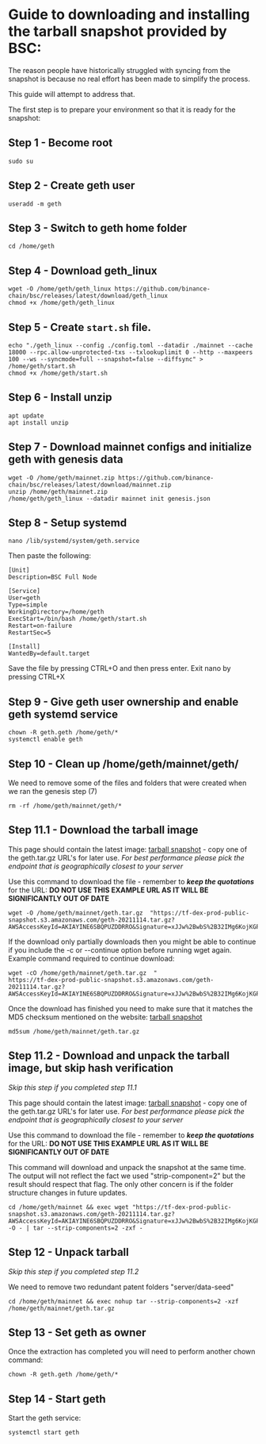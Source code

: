 # Guide to downloading and installing the tarball snapshot provided by BSC:

The reason people have historically struggled with syncing from the snapshot is because no real effort has been made to simplify the process.

This guide will attempt to address that.

The first step is to prepare your environment so that it is ready for the snapshot:

## Step 1 - Become root
```
sudo su
```

## Step 2 - Create geth user
```
useradd -m geth
```

## Step 3 - Switch to geth home folder
```
cd /home/geth
```

## Step 4 - Download geth_linux
```
wget -O /home/geth/geth_linux https://github.com/binance-chain/bsc/releases/latest/download/geth_linux
chmod +x /home/geth/geth_linux

```

## Step 5 - Create `start.sh` file.
```
echo "./geth_linux --config ./config.toml --datadir ./mainnet --cache 18000 --rpc.allow-unprotected-txs --txlookuplimit 0 --http --maxpeers 100 --ws --syncmode=full --snapshot=false --diffsync" > /home/geth/start.sh
chmod +x /home/geth/start.sh

```

## Step 6 - Install unzip
```
apt update
apt install unzip
```

## Step 7 - Download mainnet configs and initialize geth with genesis data
```
wget -O /home/geth/mainnet.zip https://github.com/binance-chain/bsc/releases/latest/download/mainnet.zip
unzip /home/geth/mainnet.zip
/home/geth/geth_linux --datadir mainnet init genesis.json

```

## Step 8 - Setup systemd
```
nano /lib/systemd/system/geth.service
```

Then paste the following:

```
[Unit]
Description=BSC Full Node

[Service]
User=geth
Type=simple
WorkingDirectory=/home/geth
ExecStart=/bin/bash /home/geth/start.sh
Restart=on-failure
RestartSec=5

[Install]
WantedBy=default.target
```

Save the file by pressing CTRL+O and then press enter. Exit nano by pressing CTRL+X

## Step 9 - Give geth user ownership and enable geth systemd service

```
chown -R geth.geth /home/geth/*
systemctl enable geth
```

## Step 10 - Clean up /home/geth/mainnet/geth/


We need to remove some of the files and folders that were created when we ran the genesis step (7)
```
rm -rf /home/geth/mainnet/geth/*
```

## Step 11.1 - Download the tarball image

This page should contain the latest image: [tarball snapshot](https://github.com/binance-chain/bsc-snapshots) - copy one of the geth.tar.gz URL's for later use.
*For best performance please pick the endpoint that is geographically closest to your server*

Use this command to download the file - remember to **_keep the quotations_** for the URL:
**DO NOT USE THIS EXAMPLE URL AS IT WILL BE SIGNIFICANTLY OUT OF DATE**
```
wget -O /home/geth/mainnet/geth.tar.gz  "https://tf-dex-prod-public-snapshot.s3.amazonaws.com/geth-20211114.tar.gz?AWSAccessKeyId=AKIAYINE6SBQPUZDDRRO&Signature=xJJw%2BwbS%2B32IMg6KojKGPq1TwKw%3D&Expires=1639516490"
```

If the download only partially downloads then you might be able to continue if you include the -c or --continue option before running wget again.
Example command required to continue download:
```
wget -cO /home/geth/mainnet/geth.tar.gz  "
https://tf-dex-prod-public-snapshot.s3.amazonaws.com/geth-20211114.tar.gz?AWSAccessKeyId=AKIAYINE6SBQPUZDDRRO&Signature=xJJw%2BwbS%2B32IMg6KojKGPq1TwKw%3D&Expires=1639516490"
```

Once the download has finished you need to make sure that it matches the MD5 checksum mentioned on the website: [tarball snapshot](https://github.com/binance-chain/bsc-snapshots)
```
md5sum /home/geth/mainnet/geth.tar.gz
```

## Step 11.2 - Download and unpack the tarball image, but skip hash verification

*Skip this step if you completed step 11.1*

This page should contain the latest image: [tarball snapshot](https://github.com/binance-chain/bsc-snapshots) - copy one of the geth.tar.gz URL's for later use.
*For best performance please pick the endpoint that is geographically closest to your server*

Use this command to download the file - remember to **_keep the quotations_** for the URL:
**DO NOT USE THIS EXAMPLE URL AS IT WILL BE SIGNIFICANTLY OUT OF DATE**

This command will download and unpack the snapshot at the same time. The output will not reflect the fact we used "strip-component=2" but the result should respect that flag. The only other concern is if the folder structure changes in future updates.
```
cd /home/geth/mainnet && exec wget "https://tf-dex-prod-public-snapshot.s3.amazonaws.com/geth-20211114.tar.gz?AWSAccessKeyId=AKIAYINE6SBQPUZDDRRO&Signature=xJJw%2BwbS%2B32IMg6KojKGPq1TwKw%3D&Expires=1639516490" -O - | tar --strip-components=2 -zxf -
```

## Step 12 - Unpack tarball

*Skip this step if you completed step 11.2*

We need to remove two redundant patent folders "server/data-seed"
```
cd /home/geth/mainnet && exec nohup tar --strip-components=2 -xzf /home/geth/mainnet/geth.tar.gz
```

## Step 13 - Set geth as owner

Once the extraction has completed you will need to perform another chown command:
```
chown -R geth.geth /home/geth/*
```

## Step 14 - Start geth

Start the geth service:
```
systemctl start geth
```
